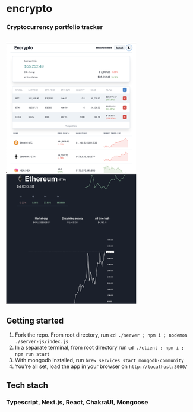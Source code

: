 # encrypto

### Cryptocurrency portfolio tracker

<br>
   <code><img height="350" width="350" alt="Typescript" src="./public/dashboard.png"></code>
   <code><img height="350" width="350" alt="Next.js" src="./public/dynamic-route.png"></code>
<br>

## Getting started

1. Fork the repo. From root directory, run `cd ./server ; npm i ; nodemon ./server-js/index.js`
2. In a separate terminal, from root directory run  `cd ./client ; npm i ; npm run start`
3. With mongodb installed, run `brew services start mongodb-community`
4. You're all set, load the app in your browser on `http://localhost:3000/`

## Tech stach

### Typescript, Next.js, React, ChakraUI, Mongoose
